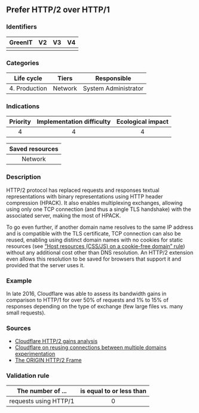## Prefer HTTP/2 over HTTP/1

### Identifiers

| GreenIT |  V2  |  V3  |  V4  |
|:-------:|:----:|:----:|:----:|
|      |   |   |      |

### Categories

| Life cycle |  Tiers  |  Responsible  |
|:---------:|:----:|:----:|
| 4. Production | Network | System Administrator |

### Indications

| Priority |      Implementation difficulty       |  Ecological impact    |
|:-------------------:|:-------------------------:|:---------------------:|
| 4 | 4 | 4 |

|Saved resources                                    |
|:----------------------------------------------------------:|
|Network    |

### Description

HTTP/2 protocol has replaced requests and responses textual representations with binary representations using HTTP header compression (HPACK). It also enables multiplexing exchanges, allowing using only one TCP connection (and thus a single TLS handshake) with the associated server, making the most of HPACK.

To go even further, if another domain name resolves to the same IP address and is compatible with the TLS certificate, TCP connection can also be reused, enabling using distinct domain names with no cookies for static resources (see [ “Host resources (CSS/JS) on a cookie-free domain” rule](/chapters/BP_094_fr.md)) without any additional cost other than DNS resolution. An HTTP/2 extension even allows this resolution to be saved for browsers that support it and provided that the server uses it.

### Example

In late 2016, Cloudflare was able to assess its bandwidth gains in comparison to HTTP/1 for over 50% of requests and 1% to 15% of responses depending on the type of exchange (few large files vs. many small requests).


### Sources

* [Cloudflare HTTP/2 gains analysis](https://blog.cloudflare.com/hpack-the-silent-killer-feature-of-http-2/)
* [Cloudflare on reusing connections between multiple domains experimentation](https://blog.cloudflare.com/connection-coalescing-experiments/)
* [The ORIGIN HTTP/2 Frame](https://httpwg.org/specs/rfc8336.html)

### Validation rule

| The number of ...     | is equal to or less than   |  
|-------------------|:-------------------------:|
| requests using HTTP/1     |  0 |
